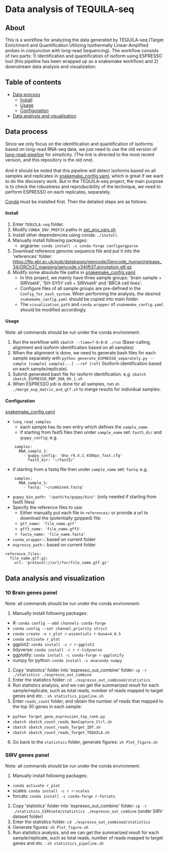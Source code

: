 # Data analysis of TEQUILA-seq

## About

This is a workflow for analyzing the data generated by TEQUILA-seq (Target Enrichment and Quantification Utilizing Isothermally Linear-Amplified probes in conjunction with long-read Sequencing). The workflow consists of two parts: 1) Identification and quantification of isoform using ESPRESSO tool (this pipeline has been wrapped up as a snakemake workflow) and 2) downstream data analysis and visualization. 


## Table of contents

* [Data process](#data-process)
  + [Install](#install)
  + [Usage](#usage)
  + [Configuration](#configuration)
* [Data analysis and visualization](#data-analysis-and-visualization)


## Data process

Since we only focus on the identification and quantification of isoforms based on long-read RNA-seq data, we just need to use the old version of [long-read-pipeline](https://github.com/Xinglab/long-read-pipeline/) for simplicity. (The link is directed to the most recent version, and this repository is the old one). <br/><br/>
And it should be noted that this pipeline will detect isoforms based on all samples and replicates in [snakemake_config.yaml](snakemake_config.yaml), which is great if we want to do the discovery work. But in the TEQUILA-seq project, the main purpose is to check the robustness and reproducibility of the technique, we need to perform ESPRESSO on each replicates, separately. <br/>

[Conda](https://docs.conda.io/projects/conda/en/latest/user-guide/install/linux.html) must be installed first. Then the detailed steps are as follows:

#### Install

1. Enter `TEQUILA-seq` folder.
2. Modify `CONDA_ENV_PREFIX` paths in [set_env_vars.sh](set_env_vars.sh)
3. Install other dependencies using conda: `./install`.
4. Manually install following packages:
    + argparse: `conda install -c conda-forge configargparse`
5. Download reference genome sequence file and put it into the 'references' folder:         https://ftp.ebi.ac.uk/pub/databases/gencode/Gencode_human/release_34/GRCh37_mapping/gencode.v34lift37.annotation.gtf.gz
6. Modify some absolute file paths in [snakemake_config.yaml](snakemake_config.yaml).
    + In this project, we mainly have three sample groups: 'brain sample + SIRVset4', 'SH-SY5Y cell + SIRVset4' and 'BRCA cell lines'.
    + Configure files of all sample groups are pre-defined in the `Config_for_each_system`. When performing the analysis, the desired `snakemake_config.yaml` should be copied into main folder.
    + The `visualization_path` and `conda_wrapper` of `snakemake_config.yaml` should be modified accordingly.

#### Usage

Note: all commands should be run under the conda environment: 
1. Run the workflow with `sbatch --time=7-0:0:0 ./run` (Base-calling, alignment and isoform identification based on all samples)
2. When the alignment is done, we need to generate bash files for each sample separately with `python generate_ESPRESSO_separately.py --sample [sample1 sample2...] --ref [ref]` (Isoform identification based on each sample/replicate). 
3. Submit generated bash file for isoform identification.   e.g. `sbatch sbatch_ESPRESSO_RBP_SDA_8h_1.sh`
4. When ESPRESSO job is done for all samples, run `sh ./merge_exp_matrix_and_gtf.sh` to merge results for individual samples.

#### Configuration

[snakemake_config.yaml](snakemake_config.yaml)
* `long_read_samples`
  + each sample has its own entry which defines the `sample_name`
  + if starting from fast5 files then under `sample_name` set: `fast5_dir` and `guppy_config`: e.g.
```
    samples:
      RNA_sample_1:
        - guppy_config: 'dna_r9.4.1_450bps_fast.cfg'
          fast5_dir: '~/fast5/'
```
  + if starting from a fastq file then under `sample_name` set: `fastq`: e.g.
```
    samples:
      RNA_sample_1:
        - fastq: '~/combined.fastq'
```
* `guppy_bin_path: '/path/to/guppy/bin/'` (only needed if starting from fast5 files)
* Specify the reference files to use:
  + Either manually put each file in `references/` or provide a url to download the (potentially gzipped) file:
  + `gtf_name: 'file_name.gtf'`
  + `gff3_name: 'file_name.gff3'`
  + `fasta_name: 'file_name.fasta'`
* `conda_wrapper:`: based on current folder
* `espresso_path:`: based on current folder
```
reference_files:
  file_name.gtf.gz:
    url: 'protocol://url/for/file_name.gtf.gz'
```


## Data analysis and visualization

### 10 Brain genes panel
Note: all commands should be run under the conda environment: 
1. Manually install following packages:
  + R: `conda config --add channels conda-forge`
  + `conda config --set channel_priority strict`
  + `conda create -n r_plot r-essentials r-base=4.0.5`
  + `conda activate r_plot`
  + ggplot2: `conda install -c r r-ggplot2`
  + tidyverse: `conda install -c r r-tidyverse`
  + ggplotify: `conda install -c conda-forge r-ggplotify`
  + numpy for python: `conda install -c anaconda numpy`
2. Copy 'statistics' folder into 'espresso_out_combine' folder: `cp -r ./statistics ./espresso_out_combine`
3. Enter the statistics folder: `cd ./espresso_out_combined/statistics`
4. Run statistics analysis, and we can get the summarized result for each sample/replicate, such as total reads, number of reads mapped to target genes and etc. :  `sh statistics_pipeline.sh`
5. Enter `reads_count` folder, and obtain the number of reads that mapped to the top 30 genes in each sample:
  + `python Target_gene_expression_top_rank.py`
  + `sbatch sbatch_count_reads_NonCapture_Ctrl.sh`
  + `sbatch sbatch_count_reads_Target_IDT.sh`
  + `sbatch sbatch_count_reads_Target_TEQUILA.sh`
6. Go back to the `statistics` folder, generate figures: `sh Plot_figure.sh`



### SIRV genes panel
Note: all commands should be run under the conda environment: 
1. Manually install following packages:
  + `conda activate r_plot`
  + scales: `conda install -c r r-scales`
  + forcats: `conda install -c conda-forge r-forcats`
2. Copy 'statistics' folder into 'espresso_out_combine' folder: `cp -r ./statistics_SIRVset4/statistics ./espresso_out_combine` (under SIRV dataset folder)
3. Enter the statistics folder: `cd ./espresso_out_combined/statistics`
4. Generate figures: `sh Plot_figure.sh`
5. Run statistics analysis, and we can get the summarized result for each sample/replicate, such as total reads, number of reads mapped to target genes and etc. :  `sh statistics_pipeline.sh`
